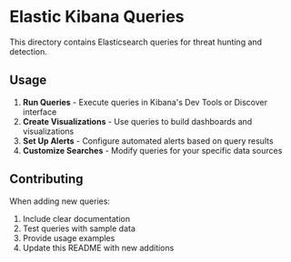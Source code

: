# Elastic Kibana Queries

This directory contains Elasticsearch queries for threat hunting and detection.

## Usage

1. **Run Queries** - Execute queries in Kibana's Dev Tools or Discover interface
2. **Create Visualizations** - Use queries to build dashboards and visualizations
3. **Set Up Alerts** - Configure automated alerts based on query results
4. **Customize Searches** - Modify queries for your specific data sources

## Contributing

When adding new queries:
1. Include clear documentation
2. Test queries with sample data
3. Provide usage examples
4. Update this README with new additions
